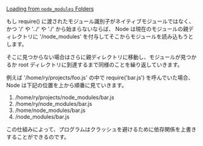 [Loading from `node_modules` Folders](http://nodejs.jp/nodejs.org_ja/docs/v0.4/api/modules.html)

もし require() に渡されたモジュール識別子がネイティブモジュールではなく、かつ '/' や '../' や './' から始まらないならば、 Node は現在のモジュールの親ディレクトリに '/node_modules' を付与してそこからモジュールを読み込もうとします。

そこに見つからない場合はさらに親ディレクトリに移動し、モジュールが見つかるか root ディレクトリに到達するまで同様のことを繰り返していきます。

例えば '/home/ry/projects/foo.js' の中で require('bar.js') を呼んでいた場合、 Node は下記の位置を上から順番に見ていきます。

1. /home/ry/projects/node_modules/bar.js
2. /home/ry/node_modules/bar.js
3. /home/node_modules/bar.js
4. /node_modules/bar.js

この仕組みによって、プログラムはクラッシュを避けるために依存関係を上書きすることができるのです。
